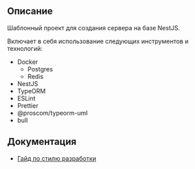## Описание

Шаблонный проект для создания сервера на базе NestJS.

Включает в себя использование следующих инструментов и технологий:
* Docker
    * Postgres
    * Redis
* NestJS
* TypeORM
* ESLint
* Prettier
* @proscom/typeorm-uml
* bull

## Документация

* [Гайд по стилю разработки](./docs/code.md)